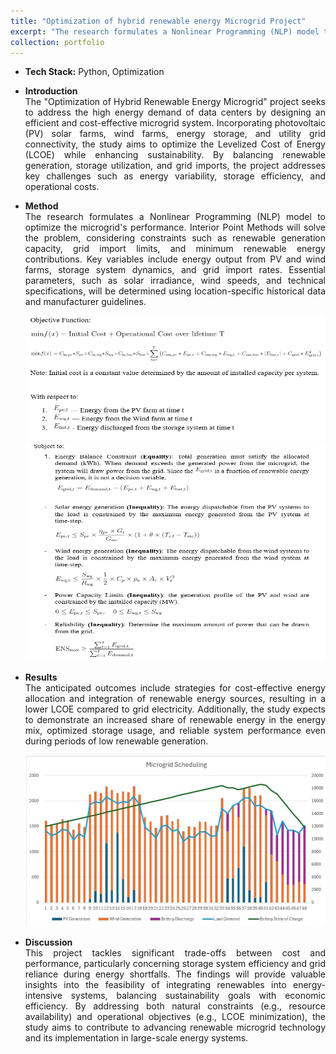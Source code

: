 ```yaml
---
title: "Optimization of hybrid renewable energy Microgrid Project"
excerpt: "The research formulates a Nonlinear Programming (NLP) model to optimize the microgrid's performance. <br/><img src='/images/Microgrid.png'>"
collection: portfolio
---
```


* <b>Tech Stack:</b> Python, Optimization

*  <p style="text-align: justify;"><b>Introduction</b><br>The "Optimization of Hybrid Renewable Energy Microgrid" project seeks to address the high energy demand of data centers by designing an efficient and cost-effective microgrid system. Incorporating photovoltaic (PV) solar farms, wind farms, energy storage, and utility grid connectivity, the study aims to optimize the Levelized Cost of Energy (LCOE) while enhancing sustainability. By balancing renewable generation, storage utilization, and grid imports, the project addresses key challenges such as energy variability, storage efficiency, and operational costs.</p>
  
* <p style="text-align: justify;"><b>Method</b><br>The research formulates a Nonlinear Programming (NLP) model to optimize the microgrid's performance. Interior Point Methods will solve the problem, considering constraints such as renewable generation capacity, grid import limits, and minimum renewable energy contributions. Key variables include energy output from PV and wind farms, storage system dynamics, and grid import rates. Essential parameters, such as solar irradiance, wind speeds, and technical specifications, will be determined using location-specific historical data and manufacturer guidelines.</p>

    <div style="text-align:center">
    <img src="/images/Obj_fun.PNG" alt="buggy_lqr_plots" style="width:500px;height:200px;">
    </div>
    
    <img src="/images/cons.PNG" alt="buggy_lqr_plots" style="width:500px;height:350px;">
    </div>
    
* <p style="text-align: justify;"><b>Results</b><br>The anticipated outcomes include strategies for cost-effective energy allocation and integration of renewable energy sources, resulting in a lower LCOE compared to grid electricity. Additionally, the study expects to demonstrate an increased share of renewable energy in the energy mix, optimized storage usage, and reliable system performance even during periods of low renewable generation.</p>

    <div style="text-align:center">
    <img src="/images/Microgrid.png" alt="buggy_lqr_plots">
    </div>
    
* <p style="text-align: justify;"><b>Discussion</b><br>This project tackles significant trade-offs between cost and performance, particularly concerning storage system efficiency and grid reliance during energy shortfalls. The findings will provide valuable insights into the feasibility of integrating renewables into energy-intensive systems, balancing sustainability goals with economic efficiency. By addressing both natural constraints (e.g., resource availability) and operational objectives (e.g., LCOE minimization), the study aims to contribute to advancing renewable microgrid technology and its implementation in large-scale energy systems.</p>
